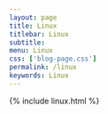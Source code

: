 ```yaml
---
layout: page
title: Linux
titlebar: Linux
subtitle: 
menu: Linux
css: ['blog-page.css']
permalink: /linux
keywords: Linux
---
```

{% include linux.html %}